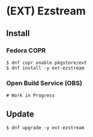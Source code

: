 # (EXT) Ezstream

## Install

### Fedora COPR

```
$ dnf copr enable pkgstore/ext
$ dnf install -y ext-ezstream
```

### Open Build Service (OBS)

```
# Work in Progress
```

## Update

```
$ dnf upgrade -y ext-ezstream
```
